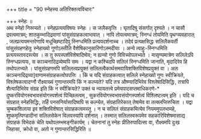 +++
title = "90 स्नेहस्य अतिरिक्तत्वविचारः"

+++
स्नेहः ॥  
अथ स्नेहो निरूप्यते । स्नेहप्रत्ययविषयः स्नेहः । स जलैकवृत्तिः । घृतादिषु संसर्गात् दृश्यते । न चासौ द्रवत्वमात्रम्; शातकुम्भादिद्रवाणां पांसुसंग्राहकत्वाभावात् । नापि तोयत्वमात्रम्; स्निग्धं तोयमिति पृथग्व्यवहारात् , जलप्रत्ययमन्तरेणापि मधूच्छिष्टादिपु स्निग्धमिति प्रत्ययदर्शनाच्च । तदेवं प्रत्यक्षसिद्धः सलिलैकवर्ती पांसुसंग्रहणहेतुः स्नेहाख्यो गुणोऽस्तीति वैशेषिकानुसारिणोऽस्मदीयाः । अन्ये त्वाहुः-स्निग्धमिति प्रत्ययस्तावदस्त्येव । स तु रूपस्पर्शविशेषादिष्वेव; न ह्यन्यो गुणो विविच्योपलभ्यते । मासृण्यमात्रेण सलिलेऽपि स्निग्धप्रत्ययः, स काञ्चनादिद्रव्येष्वपि समः । यद्वा न कश्चिदपि सलिलं स्निग्धमिति जानाति, मृदादिरेव हि तथोपलभ्यते । पांसुसंग्रहणमपि सलिलत्वप्रयुक्तं सलिलत्वैकार्थसमवायिशक्तिविशेषप्रयुक्तं वा । अतः काञ्चनादिद्रव्या]वाणामसंग्राहकत्वोपपत्तिः । किं च यदि संग्राहकत्वात् सलिले स्नेहाख्यो गुणः स्वीक्रियते, विश्लेषकत्वादग्नौ रौक्ष्याख्यं गुणान्तरमपि किं न कल्प्यते? यदि तत्र औष्ण्यादिभिरेव विश्लेषादिसिद्धिः, तत्रापि शैत्यादिभिरेव संग्रह इति किं न स्वीक्रियते? उक्तं च न्यायतत्त्वे प्रमेयपादसप्तमाधिकरणे-\* दुष्करवियोगस्वभावसंयोगस्पर्शत्वं पिच्छिलत्वम् , सुकरवियोगस्वभावसंयोगस्पर्शत्वं विश्लिष्टत्वम् इति । यदि च संग्रहात् स्नेहसिद्धिः, तर्हि पनसनिर्यासादिष्वपि स कल्प्येत, संग्रहातिरेकात् तेषामेव वा तत्क्लप्तिरुचिता । यद्वा चुम्बकशिलाया इव शक्तिविशेषात् संग्राहकत्वमस्तु । न च सलिलं संग्राहकमित्येव नियममुपलभामहे, शुष्कमृत्पिण्डादीनां सलिलसेकेन विलयस्यापि दर्शनात् । तस्मात् सलिलस्वरूपमेव सहकारिविशेषमासाद्य संग्राहकं विभेदकं चेति यथोपलम्भमङ्गीकार्यम् । चेतनानां तु स्नेहः प्रीतिरुपादित्सा वा, रौक्ष्यमपि दुःख जिहासा, क्रोधो वा, अतो न गुणान्तरसिद्धिरिति ॥